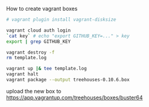 How to create vagrant boxes

```sh
# vagrant plugin install vagrant-disksize

vagrant cloud auth login
`cat key` # echo "export GITHUB_KEY=..." > key
export | grep GITHUB_KEY

vagrant destroy -f
rm template.log

vagrant up |& tee template.log
vagrant halt
vagrant package --output treehouses-0.10.6.box
```

upload the new box to https://app.vagrantup.com/treehouses/boxes/buster64
